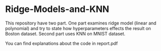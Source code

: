 # Ridge-Models-and-KNN
This repository have two part. One part examines ridge model (linear and polynomial) and try to state how hyperparameters effects the result on Boston dataset. Second part uses KNN on MNIST dataset.

You can find explanations about the code in report.pdf
